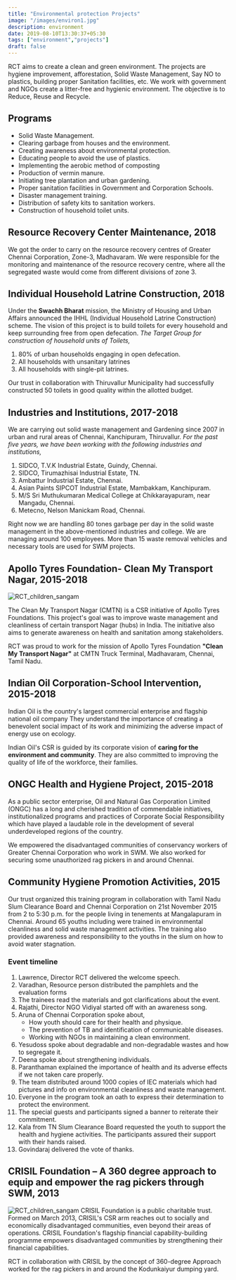 ```yaml
---
title: "Environmental protection Projects"
image: "/images/environ1.jpg"
description: environment
date: 2019-08-10T13:30:37+05:30
tags: ["environment","projects"]
draft: false
---
```



RCT aims to create a clean and green environment. The projects are hygiene improvement, afforestation, Solid Waste Management, Say NO to plastics, building proper Sanitation facilities, etc. We work with government and NGOs create a litter-free and hygienic environment. The objective is to Reduce, Reuse and Recycle.

## Programs

- Solid Waste Management.
- Clearing garbage from houses and the environment.
- Creating awareness about environmental protection.
- Educating people to avoid the use of plastics.
- Implementing the aerobic method of composting
- Production of vermin manure.
- Initiating tree plantation and urban gardening.
- Proper sanitation facilities in Government and Corporation Schools.
- Disaster management training.
- Distribution of safety kits to sanitation workers.
- Construction of household toilet units.

## Resource Recovery Center Maintenance, 2018

We got the order to carry on the resource recovery centres of Greater Chennai Corporation, Zone-3, Madhavaram. We were responsible for the monitoring and maintenance of the resource recovery centre, where all the segregated waste would come from different divisions of zone 3.

## Individual Household Latrine Construction, 2018

Under the **Swachh Bharat** mission, the Ministry of Housing and Urban Affairs announced the IHHL (Individual Household Latrine Construction) scheme. The vision of this project is to build toilets for every household and keep surrounding free from open defecation. _The Target Group for construction of household units of Toilets,_

1. 80% of urban households engaging in open defecation.
2. All households with unsanitary latrines
3. All households with single-pit latrines.

Our trust in collaboration with Thiruvallur Municipality had successfully constructed 50 toilets in good quality within the allotted budget.

## Industries and Institutions, 2017-2018

We are carrying out solid waste management and Gardening since 2007 in urban and rural areas of Chennai, Kanchipuram, Thiruvallur. _For the past five years, we have been working with the following industries and institutions,_

1. SIDCO, T.V.K Industrial Estate, Guindy, Chennai.
2. SIDCO, Tirumazhisai Industrial Estate, TN.
3. Ambattur Industrial Estate, Chennai.
4. Asian Paints SIPCOT Industrial Estate, Mambakkam, Kanchipuram.
5. M/S Sri Muthukumaran Medical College at Chikkarayapuram, near Mangadu, Chennai.
6. Metecno, Nelson Manickam Road, Chennai.

Right now we are handling 80 tones garbage per day in the solid waste management in the above-mentioned industries and college. We are managing around 100 employees. More than 15 waste removal vehicles and necessary tools are used for SWM projects.

## Apollo Tyres Foundation- Clean My Transport Nagar, 2015-2018

![RCT_children_sangam](/images/environment_29.jpg)

The Clean My Transport Nagar (CMTN) is a CSR initiative of Apollo Tyres Foundations. This project's goal was to improve waste management and cleanliness of certain transport Nagar (hubs) in India. The initiative also aims to generate awareness on health and sanitation among stakeholders.

RCT was proud to work for the mission of Apollo Tyres Foundation **&quot;Clean My Transport Nagar&quot;** at CMTN Truck Terminal, Madhavaram, Chennai, Tamil Nadu.

## Indian Oil Corporation-School Intervention, 2015-2018

Indian Oil is the country's largest commercial enterprise and flagship national oil company They understand the importance of creating a benevolent social impact of its work and minimizing the adverse impact of energy use on ecology.

Indian Oil's CSR is guided by its corporate vision of **caring for the environment and community**. They are also committed to improving the quality of life of the workforce, their families.

## ONGC Health and Hygiene Project, 2015-2018

As a public sector enterprise, Oil and Natural Gas Corporation Limited (ONGC) has a long and cherished tradition of commendable initiatives, institutionalized programs and practices of Corporate Social Responsibility which have played a laudable role in the development of several underdeveloped regions of the country.

We empowered the disadvantaged communities of conservancy workers of Greater Chennai Corporation who work in SWM. We also worked for securing some unauthorized rag pickers in and around Chennai.

## Community Hygiene Promotion Activities, 2015

Our trust organized this training program in collaboration with Tamil Nadu Slum Clearance Board and Chennai Corporation on 21st November 2015 from 2 to 5:30 p.m. for the people living in tenements at Mangalapuram in Chennai. Around 65 youths including were trained in environmental cleanliness and solid waste management activities. The training also provided awareness and responsibility to the youths in the slum on how to avoid water stagnation.

### Event timeline

1. Lawrence, Director RCT delivered the welcome speech.
2. Varadhan, Resource person distributed the pamphlets and the evaluation forms
3. The trainees read the materials and got clarifications about the event.
4. Rajathi, Director NGO Vidiyal started off with an awareness song.
5. Aruna of Chennai Corporation spoke about,
    - How youth should care for their health and physique.
    - The prevention of TB and identification of communicable diseases.
    - Working with NGOs in maintaining a clean environment.
6. Yesudoss spoke about degradable and non-degradable wastes and how to segregate it.
7. Deena spoke about strengthening individuals.
8. Paranthaman explained the importance of health and its adverse effects if we not taken care properly.
9. The team distributed around 1000 copies of IEC materials which had pictures and info on environmental cleanliness and waste management.
10. Everyone in the program took an oath to express their determination to protect the environment.
11. The special guests and participants signed a banner to reiterate their commitment.
12. Kala from TN Slum Clearance Board requested the youth to support the health and hygiene activities. The participants assured their support with their hands raised.
13. Govindaraj delivered the vote of thanks.

## CRISIL Foundation – A 360 degree approach to equip and empower the rag pickers through SWM, 2013

![RCT_children_sangam](/images/crisil.jpg)
CRISIL Foundation is a public charitable trust. Formed on March 2013, CRISIL's CSR arm reaches out to socially and economically disadvantaged communities, even beyond their areas of operations. CRISIL Foundation's flagship financial capability-building programme empowers disadvantaged communities by strengthening their financial capabilities.

RCT in collaboration with CRISIL by the concept of 360-degree Approach worked for the rag pickers in and around the Kodunkaiyur dumping yard.
